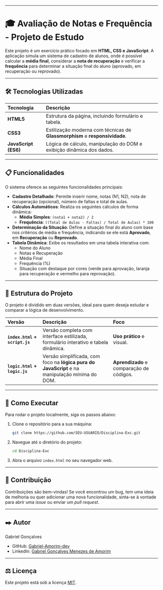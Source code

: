 -----

# 🎓 Avaliação de Notas e Frequência - Projeto de Estudo

Este projeto é um exercício prático focado em **HTML, CSS e JavaScript**. A aplicação simula um sistema de cadastro de alunos, onde é possível calcular a **média final**, considerar a **nota de recuperação** e verificar a **frequência** para determinar a situação final do aluno (aprovado, em recuperação ou reprovado).

-----

## 🛠️ Tecnologias Utilizadas

| Tecnologia | Descrição |
| :--- | :--- |
| **HTML5** | Estrutura da página, incluindo formulário e tabela. |
| **CSS3** | Estilização moderna com técnicas de **Glassmorphism** e **responsividade**. |
| **JavaScript (ES6)** | Lógica de cálculo, manipulação do DOM e exibição dinâmica dos dados. |

-----

## 📋 Funcionalidades

O sistema oferece as seguintes funcionalidades principais:

  * **Cadastro Detalhado**: Permite inserir nome, notas (N1, N2), nota de recuperação (opcional), número de faltas e total de aulas.
  * **Cálculos Automáticos**: Realiza os seguintes cálculos de forma dinâmica:
      * **Média Simples**: `(nota1 + nota2) / 2`
      * **Frequência**: `((Total de Aulas - Faltas) / Total de Aulas) * 100`
  * **Determinação da Situação**: Define a situação final do aluno com base nos critérios de média e frequência, indicando se ele está **Aprovado**, em **Recuperação** ou **Reprovado**.
  * **Tabela Dinâmica**: Exibe os resultados em uma tabela interativa com:
      * Nome do Aluno
      * Notas e Recuperação
      * Média Final
      * Frequência (%)
      * Situação com destaque por cores (verde para aprovação, laranja para recuperação e vermelho para reprovação).

-----

## 📂 Estrutura do Projeto

O projeto é dividido em duas versões, ideal para quem deseja estudar e comparar a lógica de desenvolvimento.

| Versão | Descrição | Foco |
| :--- | :--- | :--- |
| **`index.html` + `script.js`** | Versão completa com interface estilizada, formulário interativo e tabela dinâmica. | **Uso prático** e visual. |
| **`logic.html` + `logic.js`** | Versão simplificada, com foco na **lógica pura do JavaScript** e na manipulação mínima do DOM. | **Aprendizado** e comparação de códigos. |

-----

## 🚀 Como Executar

Para rodar o projeto localmente, siga os passos abaixo:

1.  Clone o repositório para a sua máquina:
    ```bash
    git clone https://github.com/SEU-USUARIO/Disciplina-Exc.git
    ```
2.  Navegue até o diretório do projeto:
    ```bash
    cd Disciplina-Exc
    ```
3.  Abra o arquivo `index.html` no seu navegador web.

-----

## 🤝 Contribuição

Contribuições são bem-vindas\! Se você encontrou um bug, tem uma ideia de melhoria ou quer adicionar uma nova funcionalidade, sinta-se à vontade para abrir uma *issue* ou enviar um *pull request*.

-----

## ✒️ Autor

Gabriel Gonçalves 

  - GitHub: [Gabriel-Amorim-dev](https://github.com/Gabriel-Amorim-dev)
  - LinkedIn: [Gabriel Gonçalves Menezes de Amorim](https://www.linkedin.com/in/gabriel-gon%C3%A7alves-a037b3350/)

-----

## ⚖️ Licença

Este projeto está sob a licença [MIT](https://www.google.com/search?q=https://github.com/SEU-USUARIO/Disciplina-Exc/blob/main/LICENSE).
